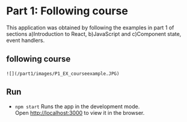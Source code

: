 # Part 1: Following course

This application was obtained by following the examples in part 1 of sections a)Introduction to React, b)JavaScript and c)Component state, event handlers.

## following course
    ![](/part1/images/P1_EX_courseexample.JPG)

## Run 
- `npm start`
Runs the app in the development mode.<br />
Open [http://localhost:3000](http://localhost:3000) to view it in the browser.